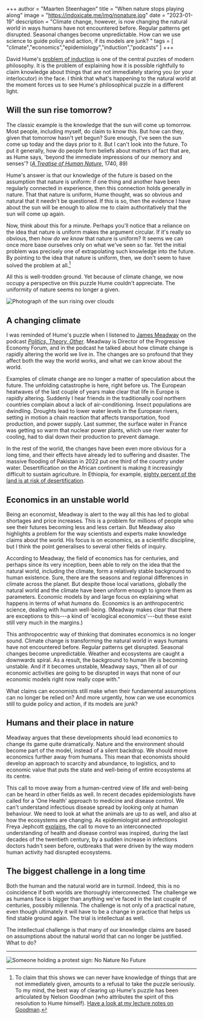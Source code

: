 +++
author = "Maarten Steenhagen"
title = "When nature stops playing along"
image = "https://indoxicate.me/img/nonature.jpg"
date = "2023-01-19"
description = "Climate change, however, is now changing the natural world in ways humans have not encountered before. Regular patterns get disrupted. Seasonal changes become unpredictable. How can we use science to guide policy and action, if its models are junk? "
tags = [
    "climate","economics","epidemiology","induction","podcasts"
]
+++


David Hume's [problem of induction](https://philpeople.org/public_cache/file?content_type=application%2Fpdf&key=KbNzTYnLvYFQbT2YXjz5Qcnz) is one of the central puzzles of modern philosophy. It is the problem of explaining how it is possible rightfully to claim knowledge about things that are not immediately staring you (or your interlocutor) in the face. I think that what's happening to the natural world at the moment forces us to see Hume's philosophical puzzle in a different light. 

## Will the sun rise tomorrow? 

The classic example is the knowledge that the sun will come up tomorrow. Most people, including myself, do claim to know this. But how can they, given that tomorrow hasn't yet begun? Sure enough, I've seen the sun come up today and the days prior to it. But I can't look into the future. To put it generally, how do people form beliefs about matters of fact that are, as Hume says, 'beyond the immediate impressions of our memory and senses'? (_[A Treatise of Human Nature,](https://davidhume.org/texts/t/full)_ 1740, 89) 

Hume's answer is that our knowledge of the future is based on the assumption that nature is uniform: if one thing and another have been regularly connected in experience, then this connection holds generally in nature. That that nature is uniform, Hume thought, was so obvious and natural that it needn't be questioned. If this is so, then the evidence I have about the sun will be enough to allow me to claim authoritatively that the sun will come up again. 

Now, think about this for a minute. Perhaps you'll notice that a reliance on the idea that nature is uniform makes the argument circular. If it's really so obvious, then _how do we know_ that nature is uniform? It seems we can once more base ourselves only on what we've seen so far. Yet the initial problem was precisely one of extrapolating such knowledge into the future. By pointing to the idea that nature is uniform, then, we don't seem to have solved the problem at all.[^1] 

All this is well-trodden ground. Yet because of climate change, we now occupy a perspective on this puzzle Hume couldn't appreciate. The uniformity of nature seems no longer a given.

![Photograph of the sun rising over clouds](../img/sun.jpg)


## A changing climate

I was reminded of Hume's puzzle when I listened to [James Meadway](https://twitter.com/meadwaj) on the podcast _[Politics, Theory, Other](https://soundcloud.com/poltheoryother/2023-crisis-is-the-new-normal-w-james-meadway)_. Meadway is Director of the Progressive Economy Forum, and in the podcast he talked about how climate change is rapidly altering the world we live in. The changes are so profound that they affect both the way the world works, and what we can know about the world.

Examples of climate change are no longer a matter of speculation about the future. The unfolding catastrophe is here, right before us. The European heatwaves of the last couple of years make clear that life in Europe is rapidly altering. Suddenly I hear friends in the traditionally cool northern countries complain about a lack of air-conditioning. Insect populations are dwindling. Droughts lead to lower water levels in the European rivers, setting in motion a chain reaction that affects transportation, food production, and power supply. Last summer, the surface water in France was getting so warm that nuclear power plants, which use river water for cooling, had to dial down their production to prevent damage.

In the rest of the world, the changes have been even more obvious for a long time, and their effects have already led to suffering and  disaster. The massive flooding of Pakistan in 2022 put one third of the country under water. Desertification on the African continent is making it increasingly  difficult to sustain agriculture. In Ethiopia, for example, [eighty percent of the land is at risk of desertification](https://borgenproject.org/where-is-desertification-happening/).      

## Economics in an unstable world

Being an economist, Meadway is alert to the way all this has led to global shortages and price increases. This is a problem for millions of people who see their futures becoming less and less certain. But Meadway also highlights a problem for the way scientists and experts make knowledge claims about the world. His focus is on economics, as a scientific discipline, but I think the point generalises to several other fields of inquiry. 

According to Meadway, the field of economics has for centuries, and perhaps since its very inception, been able to rely on the idea that the natural world, including the climate, form a relatively stable background to human existence. Sure, there are the seasons and regional differences in climate across the planet. But despite those local variations, globally the natural world and the climate have been uniform enough to ignore them as parameters. Economic models by and large focus on explaining what happens in terms of what _humans_ do. Economics is an anthropocentric science, dealing with human well-being. (Meadway makes clear that there are exceptions to this---a kind of 'ecological economics'---but these exist still very much in the margins.)

This anthropocentric way of thinking that dominates economics is no longer sound. Climate change is transforming the natural world in ways humans have not encountered before. Regular patterns get disrupted. Seasonal changes become unpredictable. Weather and ecosystems are caught a downwards spiral. As a result, the background to human life is becoming unstable. And if it becomes unstable, Meadway says, "then all of our economic activities are going to be disrupted in ways that none of our economic models right now really cope with." 

What claims can economists still make when their fundamental assumptions can no longer be relied on? And more urgently, how can we use economics still to guide policy and action, if its models are junk? 

## Humans and their place in nature

Meadway argues that these developments should lead economics to change its game quite dramatically. Nature and the environment should become part of the model, instead of a silent backdrop. We should move economics further away from humans. This mean that economists should develop an approach to scarcity and abundance, to logistics, and to economic value that puts the state and well-being of entire ecosystems at its centre. 

This call to move away from a human-centred view of life and well-being can be heard in other fields as well. In recent decades epidemiologists have called for a 'One Health' approach to medicine and disease control. We can't understand infectious disease spread by looking only at human behaviour. We need to look at what the animals are up to as well, and also at how the ecosystems are changing. As epidemiologist and anthropologist Freya Jephcott [explains](https://youtu.be/hk3TVwCvlQk?t=705), the call to move to an interconnected understanding of health and disease control was inspired, during the last decades of the twentieth century, by a sudden increase in infections doctors hadn't seen before, outbreaks that were driven by the way modern human activity had disrupted ecosystems. 

## The biggest challenge in a long time

Both the human and the natural world are in turmoil. Indeed, this is no coincidence if both worlds are thoroughly interconnected. The challenge we as humans face is bigger than anything we've faced in the last couple of centuries, possibly millennia. The challenge is not only of a practical nature, even though ultimately it will have to be a change in practice that helps us find stable ground again. The trial is intellectual as well. 

The intellectual challenge is that many of our knowledge claims are based on assumptions about the natural world that can no longer be justified. What to do? 

<hr>

![Someone holding a protest sign: No Nature No Future](../img/nonature.jpg)


[^1]: To claim that this shows we can never have knowledge of things that are not immediately given, amounts to a refusal to take the puzzle seriously. To my mind, the best way of clearing up Hume's puzzle has been articulated by Nelson Goodman (who attributes the spirit of this resolution to Hume himself). [Have a look at my lecture notes on Goodman](https://philpeople.org/public_cache/file?content_type=application%2Fpdf&key=EvwBTfw4Fi3mdvKS5vmbbedo).


